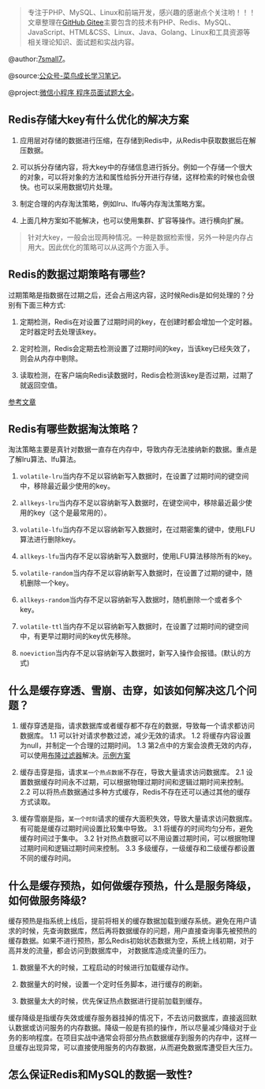 > 专注于PHP、MySQL、Linux和前端开发，感兴趣的感谢点个关注哟！！！文章整理在[GitHub](https://github.com/7small7),[Gitee](https://gitee.com/bruce_qiq)主要包含的技术有PHP、Redis、MySQL、JavaScript、HTML&CSS、Linux、Java、Golang、Linux和工具资源等相关理论知识、面试题和实战内容。

@author:[7small7](https://github.com/7small7)。

@source:[公众号-菜鸟成长学习笔记](/site/)。

@project:[微信小程序 程序员面试题大全](/site/)。

## Redis存储大key有什么优化的解决方案

1. 应用层对存储的数据进行压缩，在存储到Redis中，从Redis中获取数据后在解压数据。

2. 可以拆分存储内容，将大key中的存储信息进行拆分。例如一个存储一个很大的对象，可以将对象的方法和属性给拆分开进行存储，这样检索的时候也会很快。也可以采用数据切片处理。

3. 制定合理的内存淘汰策略，例如lru、lfu等内存淘汰策略方案。

4. 上面几种方案如不能解决，也可以使用集群、扩容等操作。进行横向扩展。

> 针对大key，一般会出现两种情况。一种是数据检索慢，另外一种是内存占用大。因此优化的策略可以从这两个方面入手。

## Redis的数据过期策略有哪些?

过期策略是指数据在过期之后，还会占用这内容，这时候Redis是如何处理的？分别有下面三种方式:

1. 定期检测，Redis在对设置了过期时间的key，在创建时都会增加一个定时器。定时器定时去处理该key。

2. 定时检测，Redis会定期去检测设置了过期时间的key，当该key已经失效了，则会从内存中剔除。

3. 读取检测，在客户端向Redis读数据时，Redis会检测该key是否过期，过期了就返回空值。

[参考文章](https://mp.weixin.qq.com/s/v7zv4PvjyYjtcLJt9CTtkw)

## Redis有哪些数据淘汰策略？

淘汰策略主要是真针对数据一直存在内存中，导致内存无法接纳新的数据。重点是了解lru算法、lfu算法。

1. `volatile-lru`当内存不足以容纳新写入数据时，在设置了过期时间的键空间中，移除最近最少使用的key。

2. `allkeys-lru`当内存不足以容纳新写入数据时，在键空间中，移除最近最少使用的key（这个是最常用的）。

3. `volatile-lfu`当内存不足以容纳新写入数据时，在过期密集的键中，使用LFU算法进行删除key。

4. `allkeys-lfu`当内存不足以容纳新写入数据时，使用LFU算法移除所有的key。

5. `volatile-random`当内存不足以容纳新写入数据时，在设置了过期的键中，随机删除一个key。

6. `allkeys-random`当内存不足以容纳新写入数据时，随机删除一个或者多个key。

7. `volatile-ttl`当内存不足以容纳新写入数据时，在设置了过期时间的键空间中，有更早过期时间的key优先移除。

8. `noeviction`当内存不足以容纳新写入数据时，新写入操作会报错。(默认的方式)

## 什么是缓存穿透、雪崩、击穿，如该如何解决这几个问题？

1. 缓存穿透是指，请求数据库或者缓存都不存在的数据，导致每一个请求都访问数据库。
  1.1 可以针对请求参数过滤，减少无效的请求。
  1.2 将缓存内容设置为null，并制定一个合理的过期时间。
  1.3 第2点中的方案会浪费无效的内存，可以使用[布隆过滤器](https://oss.redislabs.com/redisbloom/)解决。[示例方案](https://mp.weixin.qq.com/s/6rK72BoiNGbto8WIeLQuoA)

2. 缓存击穿是指，请求`某一个热点数据`不存在，导致大量请求访问数据库。
  2.1 设置数据缓存时间永不过期，可以根据物理过期时间和逻辑过期时间来控制。
  2.2 可以将热点数据通过多种方式缓存，Redis不存在还可以通过其他的缓存方式读取。

3. 缓存雪崩是指，`某一个时刻`请求的缓存大面积失效，导致大量请求访问数据库。有可能是缓存过期时间设置比较集中导致。
  3.1 将缓存的时间均匀分布，避免缓存时间过于集中。
  3.2 针对热点数据可以不用设置过期时间，可以根据物理过期时间和逻辑过期时间来控制。
  3.3 多级缓存，一级缓存和二级缓存都设置不同的缓存时间。

## 什么是缓存预热，如何做缓存预热，什么是服务降级，如何做服务降级?

缓存预热是指系统上线后，提前将相关的缓存数据加载到缓存系统。避免在用户请求的时候，先查询数据库，然后再将数据缓存的问题，用户直接查询事先被预热的缓存数据。如果不进行预热，那么Redis初始状态数据为空，系统上线初期，对于高并发的流量，都会访问到数据库中， 对数据库造成流量的压力。

1. 数据量不大的时候，工程启动的时候进行加载缓存动作。

2. 数据量大的时候，设置一个定时任务脚本，进行缓存的刷新。

3. 数据量太大的时候，优先保证热点数据进行提前加载到缓存。

缓存降级是指缓存失效或缓存服务器挂掉的情况下，不去访问数据库，直接返回默认数据或访问服务的内存数据。降级一般是有损的操作，所以尽量减少降级对于业务的影响程度。在项目实战中通常会将部分热点数据缓存到服务的内存中，这样一旦缓存出现异常，可以直接使用服务的内存数据，从而避免数据库遭受巨大压力。

## 怎么保证Redis和MySQL的数据一致性?